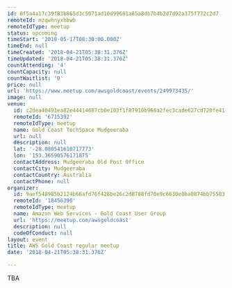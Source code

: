 ```yaml
---
id: 8f5a4a17c39f83b865d3c5071ad10d99681a85a8db7b4b2d7d92a375f772c2d7
remoteId: mzqwhnyxhbwb
remoteIdType: meetup
status: upcoming
timeStart: '2018-05-17T08:30:00.000Z'
timeEnd: null
timeCreated: '2018-04-21T05:38:31.376Z'
timeUpdated: '2018-04-21T05:38:31.376Z'
countAttending: '4'
countCapacity: null
countWaitlist: '0'
price: null
url: 'https://www.meetup.com/awsgoldcoast/events/249973435/'
image: null
venue:
  id: c2dea40491ea82e44414687cb0e103f1f87910b966a2fec3cade627cd720fe41
  remoteId: '6715392'
  remoteIdType: meetup
  name: Gold Coast TechSpace Mudgeeraba
  url: null
  description: null
  lat: '-28.080541610717773'
  lon: '153.36590576171875'
  contactAddress: Mudgeeraba Old Post Office
  contactCity: Mudgeeraba
  contactCountry: Australia
  contactPhone: null
organizer:
  id: 9aef548985b2124b66afd76f428be26c2d8788fd70e9c6630e0ba0874bb75583
  remoteId: '18456390'
  remoteIdType: meetup
  name: Amazon Web Services - Gold Coast User Group
  url: 'https://meetup.com/awsgoldcoast'
  description: null
  codeOfConduct: null
layout: event
title: AWS Gold Coast regular meetup
date: '2018-04-21T05:38:31.376Z'

---
```

<p>TBA</p>
